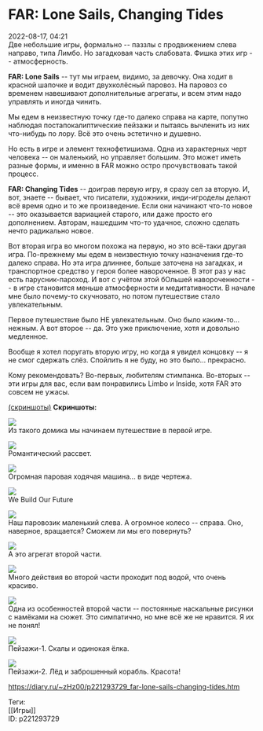 FAR: Lone Sails, Changing Tides
================================

   
 2022-08-17, 04:21   
  Две небольшие игры, формально -- паззлы с продвижением слева направо, типа Лимбо. Но загадковая часть слабовата. Фишка этих игр -- атмосферность.   
   
  **FAR: Lone Sails**  -- тут мы играем, видимо, за девочку. Она ходит в красной шапочке и водит двухколёсный паровоз. На паровоз со временем навешивают дополнительные агрегаты, и всем этим надо управлять и иногда чинить.   
   
 Мы едем в неизвестную точку где-то далеко справа на карте, попутно наблюдая постапокалиптические пейзажи и пытаясь вычленить из них что-нибудь по лору. Всё это очень эстетично и душевно.   
   
 Но есть в игре и элемент технофетишизма. Одна из характерных черт человека -- он маленький, но управляет большим. Это может иметь разные формы, и именно в FAR можно остро прочувствовать такой процесс.   
   
  **FAR: Changing Tides**  -- доиграв первую игру, я сразу сел за вторую. И, вот, знаете -- бывает, что писатели, художники, инди-игроделы делают всё время одно и то же произведение. Если они начинают что-то новое -- это оказывается вариацией старого, или даже просто его дополнением. Авторам, нашедшим что-то удачное, сложно сделать нечто радикально новое.   
   
 Вот вторая игра во многом похожа на первую, но это всё-таки другая игра. По-прежнему мы едем в неизвестную точку назначения где-то далеко справа. Но эта игра длиннее, больше заточена на загадках, и транспортное средство у героя более навороченное. В этот раз у нас есть парусник-пароход. И вот с учётом этой бОльшей навороченности -- в игре становится меньше атмосферности и медитативности. В начале мне было почему-то скучновато, но потом путешествие стало увлекательным.   
   
 Первое путешествие было НЕ увлекательным. Оно было каким-то... нежным. А вот второе -- да. Это уже приключение, хотя и довольно медленное.   
   
 Вообще я хотел поругать вторую игру, но когда я увидел концовку -- я не смог сдержать слёз. Спойлить я не буду, но это было... прекрасно.   
   
 Кому рекомендовать? Во-первых, любителям стимпанка. Во-вторых -- эти игры для вас, если вам понравились Limbo и Inside, хотя FAR это совсем не ужасы.   
   
  [(скриншоты)](https://zHz00.diary.ru/p221293729.htm?index=1#linkmore221293729m1)     **Скриншоты:**    
    
  [![](pics/TXYWNl.png)](https://yapx.ru/v/TXYWN)    
 Из такого домика мы начинаем путешествие в первой игре.   
   
  [![](pics/TXYWOl.png)](https://yapx.ru/v/TXYWO)    
 Романтический рассвет.   
   
  [![](pics/TXYWPl.png)](https://yapx.ru/v/TXYWP)    
 Огромная паровая ходячая машина... в виде чертежа.   
   
  [![](pics/TXYWQl.png)](https://yapx.ru/v/TXYWQ)    
 We Build Our Future   
   
  [![](pics/TXYWRl.png)](https://yapx.ru/v/TXYWR)    
 Наш паровозик маленький слева. А огромное колесо -- справа. Оно, наверное, вращается? Сможем ли мы его повернуть?   
   
  [![](pics/TXYWIl.png)](https://yapx.ru/v/TXYWI)    
 А это агрегат второй части.   
   
  [![](pics/TXYWJl.png)](https://yapx.ru/v/TXYWJ)    
 Много действия во второй части проходит под водой, что очень красиво.   
   
  [![](pics/TXYWKl.png)](https://yapx.ru/v/TXYWK)    
 Одна из особенностей второй части -- постоянные наскальные рисунки с намёками на сюжет. Это симпатично, но мне всё же не нравится. Я их не понял!   
   
  [![](pics/TXYWLl.png)](https://yapx.ru/v/TXYWL)    
 Пейзажи-1. Скалы и одинокая ёлка.   
   
  [![](pics/TXYWMl.png)](https://yapx.ru/v/TXYWM)    
 Пейзажи-2. Лёд и заброшенный корабль. Красота!   
      
    
 <https://diary.ru/~zHz00/p221293729_far-lone-sails-changing-tides.htm>   
   
 Теги:   
 [[Игры]]   
 ID: p221293729